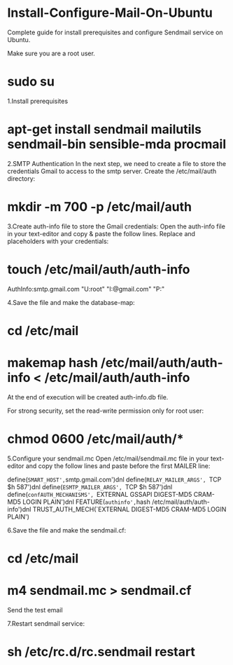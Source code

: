 # Install-Configure-Mail-On-Ubuntu
Complete guide for install prerequisites and configure Sendmail  service on Ubuntu.

Make sure you are a root user.
# sudo su
1.Install prerequisites
# apt-get install sendmail mailutils sendmail-bin sensible-mda procmail

2.SMTP Authentication
In the next step, we need to create a file to store the credentials Gmail to access to the smtp server.
Create the /etc/mail/auth directory:
# mkdir -m 700 -p /etc/mail/auth

3.Create auth-info file to store the Gmail credentials:
Open the auth-info file in your text-editor and copy & paste the follow lines. Replace <USERNAME> and <PASSWORD> placeholders with your credentials:
# touch /etc/mail/auth/auth-info
AuthInfo:smtp.gmail.com "U:root" "I:<USERNAME>@gmail.com" "P:<PASSWORD>"

4.Save the file and make the database-map:
# cd /etc/mail
# makemap hash /etc/mail/auth/auth-info < /etc/mail/auth/auth-info
At the end of execution will be created auth-info.db file.

For strong security, set the read-write permission only for root user:
# chmod 0600 /etc/mail/auth/*

5.Configure your sendmail.mc
Open /etc/mail/sendmail.mc file in your text-editor and copy the follow lines and paste before the first MAILER line:

define(`SMART_HOST',`smtp.gmail.com')dnl
define(`RELAY_MAILER_ARGS', `TCP $h 587')dnl
define(`ESMTP_MAILER_ARGS', `TCP $h 587')dnl
define(`confAUTH_MECHANISMS', `EXTERNAL GSSAPI DIGEST-MD5 CRAM-MD5 LOGIN PLAIN')dnl
FEATURE(`authinfo',`hash /etc/mail/auth/auth-info')dnl
TRUST_AUTH_MECH(`EXTERNAL DIGEST-MD5 CRAM-MD5 LOGIN PLAIN')

6.Save the file and make the sendmail.cf:
# cd /etc/mail
# m4 sendmail.mc > sendmail.cf
Send the test email

7.Restart sendmail service:
# sh /etc/rc.d/rc.sendmail restart

